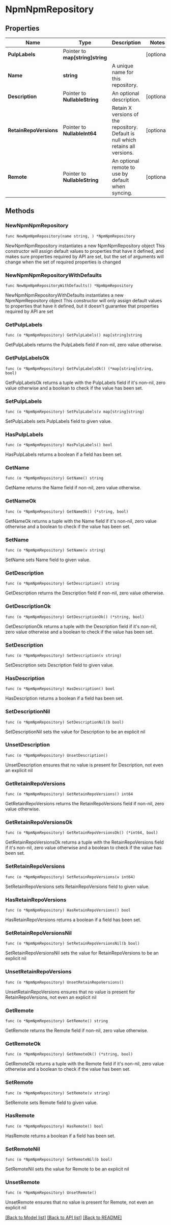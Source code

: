 # NpmNpmRepository

## Properties

Name | Type | Description | Notes
------------ | ------------- | ------------- | -------------
**PulpLabels** | Pointer to **map[string]string** |  | [optional] 
**Name** | **string** | A unique name for this repository. | 
**Description** | Pointer to **NullableString** | An optional description. | [optional] 
**RetainRepoVersions** | Pointer to **NullableInt64** | Retain X versions of the repository. Default is null which retains all versions. | [optional] 
**Remote** | Pointer to **NullableString** | An optional remote to use by default when syncing. | [optional] 

## Methods

### NewNpmNpmRepository

`func NewNpmNpmRepository(name string, ) *NpmNpmRepository`

NewNpmNpmRepository instantiates a new NpmNpmRepository object
This constructor will assign default values to properties that have it defined,
and makes sure properties required by API are set, but the set of arguments
will change when the set of required properties is changed

### NewNpmNpmRepositoryWithDefaults

`func NewNpmNpmRepositoryWithDefaults() *NpmNpmRepository`

NewNpmNpmRepositoryWithDefaults instantiates a new NpmNpmRepository object
This constructor will only assign default values to properties that have it defined,
but it doesn't guarantee that properties required by API are set

### GetPulpLabels

`func (o *NpmNpmRepository) GetPulpLabels() map[string]string`

GetPulpLabels returns the PulpLabels field if non-nil, zero value otherwise.

### GetPulpLabelsOk

`func (o *NpmNpmRepository) GetPulpLabelsOk() (*map[string]string, bool)`

GetPulpLabelsOk returns a tuple with the PulpLabels field if it's non-nil, zero value otherwise
and a boolean to check if the value has been set.

### SetPulpLabels

`func (o *NpmNpmRepository) SetPulpLabels(v map[string]string)`

SetPulpLabels sets PulpLabels field to given value.

### HasPulpLabels

`func (o *NpmNpmRepository) HasPulpLabels() bool`

HasPulpLabels returns a boolean if a field has been set.

### GetName

`func (o *NpmNpmRepository) GetName() string`

GetName returns the Name field if non-nil, zero value otherwise.

### GetNameOk

`func (o *NpmNpmRepository) GetNameOk() (*string, bool)`

GetNameOk returns a tuple with the Name field if it's non-nil, zero value otherwise
and a boolean to check if the value has been set.

### SetName

`func (o *NpmNpmRepository) SetName(v string)`

SetName sets Name field to given value.


### GetDescription

`func (o *NpmNpmRepository) GetDescription() string`

GetDescription returns the Description field if non-nil, zero value otherwise.

### GetDescriptionOk

`func (o *NpmNpmRepository) GetDescriptionOk() (*string, bool)`

GetDescriptionOk returns a tuple with the Description field if it's non-nil, zero value otherwise
and a boolean to check if the value has been set.

### SetDescription

`func (o *NpmNpmRepository) SetDescription(v string)`

SetDescription sets Description field to given value.

### HasDescription

`func (o *NpmNpmRepository) HasDescription() bool`

HasDescription returns a boolean if a field has been set.

### SetDescriptionNil

`func (o *NpmNpmRepository) SetDescriptionNil(b bool)`

 SetDescriptionNil sets the value for Description to be an explicit nil

### UnsetDescription
`func (o *NpmNpmRepository) UnsetDescription()`

UnsetDescription ensures that no value is present for Description, not even an explicit nil
### GetRetainRepoVersions

`func (o *NpmNpmRepository) GetRetainRepoVersions() int64`

GetRetainRepoVersions returns the RetainRepoVersions field if non-nil, zero value otherwise.

### GetRetainRepoVersionsOk

`func (o *NpmNpmRepository) GetRetainRepoVersionsOk() (*int64, bool)`

GetRetainRepoVersionsOk returns a tuple with the RetainRepoVersions field if it's non-nil, zero value otherwise
and a boolean to check if the value has been set.

### SetRetainRepoVersions

`func (o *NpmNpmRepository) SetRetainRepoVersions(v int64)`

SetRetainRepoVersions sets RetainRepoVersions field to given value.

### HasRetainRepoVersions

`func (o *NpmNpmRepository) HasRetainRepoVersions() bool`

HasRetainRepoVersions returns a boolean if a field has been set.

### SetRetainRepoVersionsNil

`func (o *NpmNpmRepository) SetRetainRepoVersionsNil(b bool)`

 SetRetainRepoVersionsNil sets the value for RetainRepoVersions to be an explicit nil

### UnsetRetainRepoVersions
`func (o *NpmNpmRepository) UnsetRetainRepoVersions()`

UnsetRetainRepoVersions ensures that no value is present for RetainRepoVersions, not even an explicit nil
### GetRemote

`func (o *NpmNpmRepository) GetRemote() string`

GetRemote returns the Remote field if non-nil, zero value otherwise.

### GetRemoteOk

`func (o *NpmNpmRepository) GetRemoteOk() (*string, bool)`

GetRemoteOk returns a tuple with the Remote field if it's non-nil, zero value otherwise
and a boolean to check if the value has been set.

### SetRemote

`func (o *NpmNpmRepository) SetRemote(v string)`

SetRemote sets Remote field to given value.

### HasRemote

`func (o *NpmNpmRepository) HasRemote() bool`

HasRemote returns a boolean if a field has been set.

### SetRemoteNil

`func (o *NpmNpmRepository) SetRemoteNil(b bool)`

 SetRemoteNil sets the value for Remote to be an explicit nil

### UnsetRemote
`func (o *NpmNpmRepository) UnsetRemote()`

UnsetRemote ensures that no value is present for Remote, not even an explicit nil

[[Back to Model list]](../README.md#documentation-for-models) [[Back to API list]](../README.md#documentation-for-api-endpoints) [[Back to README]](../README.md)


